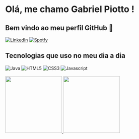 # Olá, me chamo Gabriel Piotto ! 
## Bem vindo ao meu perfil GitHub 👋

[![LinkedIn](https://img.shields.io/badge/LinkedIn-0077B5?style=for-the-badge&logo=linkedin&logoColor=white)](https://www.linkedin.com/in/gabriel-piotto/)
[![Spotfy](https://img.shields.io/badge/Spotify-1ED760?&style=for-the-badge&logo=spotify&logoColor=white)](https://open.spotify.com/user/gabrielpiotto?si=984155b4ea0d47b0)


## Tecnologias que uso no meu dia a dia

<div style="display: inline_block">
    <img align="center" alt="Java" src="https://img.shields.io/badge/Java-ED8B00?style=for-the-badge&logo=java&logoColor=white">
    <img align="center" alt="HTML5" src="https://img.shields.io/badge/HTML5-E34F26?style=for-the-badge&logo=html5&logoColor=white">
    <img align="center" alt="CSS3" src="https://img.shields.io/badge/CSS3-1572B6?style=for-the-badge&logo=css3&logoColor=white">
    <img align="center" alt="Javascript" src="https://img.shields.io/badge/JavaScript-F7DF1E?style=for-the-badge&logo=javascript&logoColor=black">
 </div>
<br>
<div>
   <a href="https://github.com/seu-usuário-aqui">
   <img height="180em" src="https://github-readme-stats.vercel.app/api/top-langs/?username=gabrielpiotto&layout=compact&langs_count=7&theme=dracula&locale=pt-br"/>
   <img height="180em" src="https://github-readme-stats.vercel.app/api?username=gabrielpiotto&show_icons=true&theme=dracula&include_all_commits=true&count_private=true&locale=pt-br"/>
</div>
